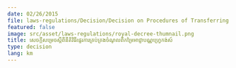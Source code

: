 ```yaml
---
date: 02/26/2015
file: laws-regulations/Decision/Decision on Procedures of Transferring the Management on Revenue generating from Frequency License Fees.pdf
featured: false
image: src/asset/laws-regulations/royal-decree-thumnail.png
title: សេចក្តីសម្រេចស្តីពីនីតិវិធីផ្ទេរការគ្រប់គ្រងចំណូលពីកម្រៃអាជ្ញាបណ្ណហ្រ្វេកង់ស៍
type: decision
lang: km
---
```

